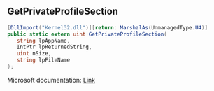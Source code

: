 ## GetPrivateProfileSection

```csharp
[DllImport("Kernel32.dll")][return: MarshalAs(UnmanagedType.U4)]
public static extern uint GetPrivateProfileSection(
   string lpAppName,
   IntPtr lpReturnedString,
   uint nSize,
   string lpFileName
);
```

Microsoft documentation: [Link](https://docs.microsoft.com/en-us/windows/win32/api/winbase/nf-winbase-getprivateprofilesectionw)
